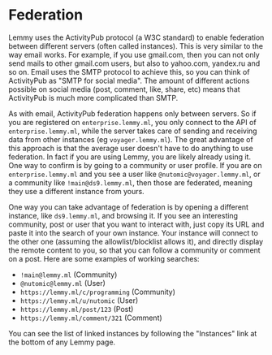 # Federation

Lemmy uses the ActivityPub protocol (a W3C standard) to enable federation between different servers (often called instances). This is very similar to the way email works. For example, if you use gmail.com, then you can not only send mails to other gmail.com users, but also to yahoo.com, yandex.ru and so on. Email uses the SMTP protocol to achieve this, so you can think of ActivityPub as "SMTP for social media". The amount of different actions possible on social media (post, comment, like, share, etc) means that ActivityPub is much more complicated than SMTP.

As with email, ActivityPub federation happens only between servers. So if you are registered on `enterprise.lemmy.ml`, you only connect to the API of `enterprise.lemmy.ml`, while the server takes care of sending and receiving data from other instances (eg `voyager.lemmy.ml`). The great advantage of this approach is that the average user doesn't have to do anything to use federation. In fact if you are using Lemmy, you are likely already using it. One way to confirm is by going to a community or user profile. If you are on `enterprise.lemmy.ml` and you see a user like `@nutomic@voyager.lemmy.ml`, or a community like `!main@ds9.lemmy.ml`, then those are federated, meaning they use a different instance from yours.

One way you can take advantage of federation is by opening a different instance, like `ds9.lemmy.ml`, and browsing it. If you see an interesting community, post or user that you want to interact with, just copy its URL and paste it into the search of your own instance. Your instance will connect to the other one (assuming the allowlist/blocklist allows it), and directly display the remote content to you, so that you can follow a community or comment on a post. Here are some examples of working searches:

- `!main@lemmy.ml` (Community)
- `@nutomic@lemmy.ml` (User)
- `https://lemmy.ml/c/programming` (Community)
- `https://lemmy.ml/u/nutomic` (User)
- `https://lemmy.ml/post/123` (Post)
- `https://lemmy.ml/comment/321` (Comment)

You can see the list of linked instances by following the "Instances" link at the bottom of any Lemmy page.